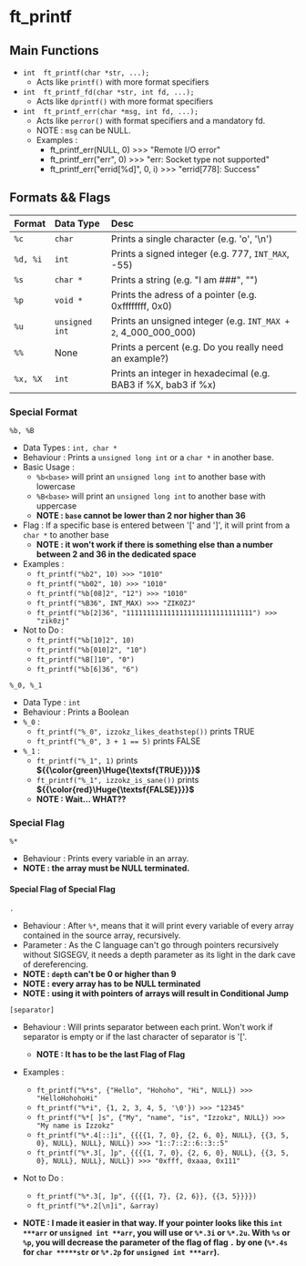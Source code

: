 # ft_printf

## Main Functions
- ```int  ft_printf(char *str, ...);```
  - Acts like `printf()` with more format specifiers
- ```int  ft_printf_fd(char *str, int fd, ...);```
  - Acts like `dprintf()` with more format specifiers
- ```int  ft_printf_err(char *msg, int fd, ...);```
  - Acts like `perror()` with format specifiers and a mandatory fd.
  - NOTE : `msg` can be NULL.
  - Examples :
    - ft_printf_err(NULL, 0) >>> "Remote I/O error"
    - ft_printf_err("err", 0) >>> "err: Socket type not supported"
    - ft_printf_err("errid[%d]", 0, i) >>> "errid[778]: Success"

## Formats && Flags
|Format|Data Type|Desc|
|:-|:-|:-|
|```%c```|```char``` |Prints a single character (e.g. 'o', '\n')|
|```%d, %i```|```int```|Prints a signed integer (e.g. 777, ```INT_MAX```, -55)|
|```%s```|```char *```|Prints a string (e.g. "I am ###", "")|
|```%p```|```void *```|Prints the adress of a pointer (e.g. 0xffffffff, 0x0)|
|```%u```|```unsigned int```|Prints an unsigned integer (e.g. ```INT_MAX + 2```, 4_000_000_000)|
|```%%```|None|Prints a percent (e.g. Do you really need an example?)|
|```%x, %X```|```int```|Prints an integer in hexadecimal (e.g. BAB3 if %X, bab3 if %x)|

### Special Format
```%b, %B```

- Data Types : ```int, char *```
- Behaviour : Prints a ```unsigned long int``` or a ```char *``` in another base.
- Basic Usage :
  - ```%b<base>``` will print an ```unsigned long int``` to another base with lowercase
  - ```%B<base>``` will print an ```unsigned long int``` to another base with uppercase
  - **NOTE : `base` cannot be lower than 2 nor higher than 36**
- Flag : If a specific base is entered between '[' and ']', it will print from a ```char *``` to another base
  - **NOTE : it won't work if there is something else than a number between 2 and 36 in the dedicated space**
- Examples :
  - ```ft_printf("%b2", 10) >>> "1010"```
  - ```ft_printf("%b02", 10) >>> "1010"```
  - ```ft_printf("%b[08]2", "12") >>> "1010"```
  - ```ft_printf("%B36", INT_MAX) >>> "ZIK0ZJ"```
  - ```ft_printf("%b[2]36", "1111111111111111111111111111111") >>> "zik0zj"```
- Not to Do :
  - ```ft_printf("%b[10]2", 10)```
  - ```ft_printf("%b[010]2", "10")```
  - ```ft_printf("%B[]10", "0")```
  - ```ft_printf("%b[6]36", "6")```

```%_0, %_1```

- Data Type : ```int```
- Behaviour : Prints a Boolean
- ```%_0``` :
  - ```ft_printf("%_0", izzokz_likes_deathstep())``` prints TRUE
  - ```ft_printf("%_0", 3 + 1 == 5)``` prints FALSE
- ```%_1``` :
  - ```ft_printf("%_1", 1)``` prints **${{\color{green}\Huge{\textsf{TRUE}}}}\$**
  - ```ft_printf("%_1", izzokz_is_sane())``` prints **${{\color{red}\Huge{\textsf{FALSE}}}}\$**
  - **NOTE : Wait... WHAT??**

### Special Flag
```%*```

- Behaviour : Prints every variable in an array.
- **NOTE : the array must be NULL terminated.**
#### Special Flag of Special Flag
```.```

- Behaviour : After ```%*```, means that it will print every variable of every array contained in the source array, recursively.
- Parameter : As the C language can't go through pointers recursively without SIGSEGV, it needs a depth parameter as its light in the dark cave of dereferencing.
 - **NOTE : `depth` can't be 0 or higher than 9**
 - **NOTE : every array has to be NULL terminated**
 - **NOTE : using it with pointers of arrays will result in Conditional Jump**

```[separator]```

- Behaviour : Will prints separator between each print. Won't work if separator is empty or if the last character of separator is '['.
  - **NOTE : It has to be the last Flag of Flag**

- Examples :
  - ```ft_printf("%*s", {"Hello", "Hohoho", "Hi", NULL}) >>> "HelloHohohoHi"```
  - ```ft_printf("%*i", {1, 2, 3, 4, 5, '\0'}) >>> "12345"```
  - ```ft_printf("%*[ ]s", {"My", "name", "is", "Izzokz", NULL}) >>> "My name is Izzokz"```
  - ```ft_printf("%*.4[::]i", {{{{1, 7, 0}, {2, 6, 0}, NULL}, {{3, 5, 0}, NULL}, NULL}, NULL}) >>> "1::7::2::6::3::5"```
  - ```ft_printf("%*.3[, ]p", {{{{1, 7, 0}, {2, 6, 0}, NULL}, {{3, 5, 0}, NULL}, NULL}, NULL}) >>> "0xfff, 0xaaa, 0x111"```
- Not to Do :
  - ```ft_printf("%*.3[, ]p", {{{{1, 7}, {2, 6}}, {{3, 5}}}})```
  - ```ft_printf("%*.2[\n]i", &array)```
- **NOTE : I made it easier in that way. If your pointer looks like this ```int ***arr``` or ```unsigned int **arr```, you will use or ```%*.3i``` or ```%*.2u```. With ```%s``` or ```%p```, you will decrease the parameter of the flag of flag ```.``` by one (```%*.4s``` for ```char *****str``` or ```%*.2p``` for ```unsigned int ***arr```).**
